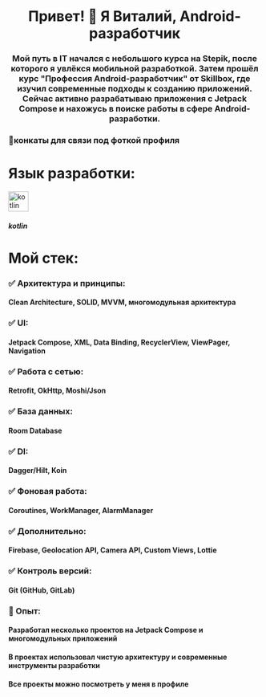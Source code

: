 <h1 align="center">Привет! 👋 Я Виталий, Android-разработчик</h1>
<h3 align="center">Мой путь в IT начался с небольшого курса на Stepik, после которого я увлёкся мобильной разработкой. Затем прошёл курс "Профессия Android-разработчик" от Skillbox, где изучил современные подходы к созданию приложений. Сейчас активно разрабатываю приложения с Jetpack Compose и нахожусь в поиске работы в сфере Android-разработки.</h3>
<h3 align="left">🤝конкаты для связи под фоткой профиля</h3>
<h1 align="left">Язык разработки:</h1>
<p align="left"> <a href="https://kotlinlang.org" target="_blank" rel="noreferrer"> <img src="https://www.vectorlogo.zone/logos/kotlinlang/kotlinlang-icon.svg" alt="kotlin" width="40" height="40"/> </a> </p>
<h5 align="left">kotlin</h5>
<h1 align="left">Мой стек:</h1>
<h3 align="left">✅ Архитектура и принципы:</h3>
<h4 align="left">Clean Architecture, SOLID, MVVM, многомодульная архитектура</h4>
<h3 align="left">✅ UI:</h3>
<h4 align="left">Jetpack Compose, XML, Data Binding, RecyclerView, ViewPager, Navigation</h4>
<h3 align="left">✅ Работа с сетью:</h3>
<h4 align="left">Retrofit, OkHttp, Moshi/Json</h4>
<h3 align="left">✅ База данных:</h3>
<h4 align="left">Room Database</h4>
<h3 align="left">✅ DI:</h3>
<h4 align="left">Dagger/Hilt, Koin</h4>
<h3 align="left">✅ Фоновая работа:</h3>
<h4 align="left">Coroutines, WorkManager, AlarmManager</h4>
<h3 align="left">✅ Дополнительно:</h3>
<h4 align="left">Firebase, Geolocation API, Camera API, Custom Views, Lottie</h4>
<h3 align="left">✅ Контроль версий:</h3>
<h4 align="left">Git (GitHub, GitLab)</h4>
<h3 align="left">📌 Опыт:</h3>
<h4 align="left">Разработал несколько проектов на Jetpack Compose и многомодульных приложений</h4>
<h4 align="left">В проектах использовал чистую архитектуру и современные инструменты разработки</h4>
<h4 align="left">Все проекты можно посмотреть у меня в профиле</h4>
